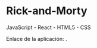 # Rick-and-Morty
JavaScript - React - HTML5 - CSS


<p>Enlace de la aplicación: <a href="[https://www.freecodecamp.org/](https://hilarious-scone-fd8c45.netlify.app/)" target="_blank"></a>.</p>

